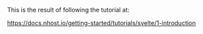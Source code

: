 This is the result of following the tutorial at:

https://docs.nhost.io/getting-started/tutorials/svelte/1-introduction
